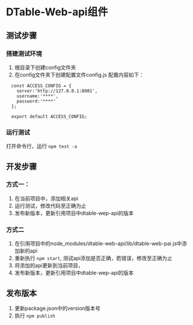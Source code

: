 # DTable-Web-api组件

## 测试步骤

### 搭建测试环境
1. 根目录下创建config文件夹
2. 在config文件夹下创建配置文件config.js
  配置内容如下：
  ```
    const ACCESS_CONFIG = {
      server:'http://127.0.0.1:8001',
      username:'****',
      password:'****'
    };

    export default ACCESS_CONFIG;
  ```

### 运行测试
  打开命令行，运行 `npm test -a`

## 开发步骤

### 方式一：
  1. 在当前项目中，添加相关api
  2. 运行测试，修改代码至正确为止
  3. 发布新版本，更新引用项目中dtable-wep-api的版本
   
### 方式二
  1. 在引用项目中的node_modules/dtable-web-api/lib/dtable-web-pai.js中添加新的api
  2. 重新执行 `npm start`, 测试api添加是否正确，若错误，修改至正确为止
  3. 将添加的api更新到当前项目，
  4. 发布新版本，更新引用项目中dtable-wep-api的版本

## 发布版本
1. 更新package.json中的version版本号
2. 执行 `npm publish`